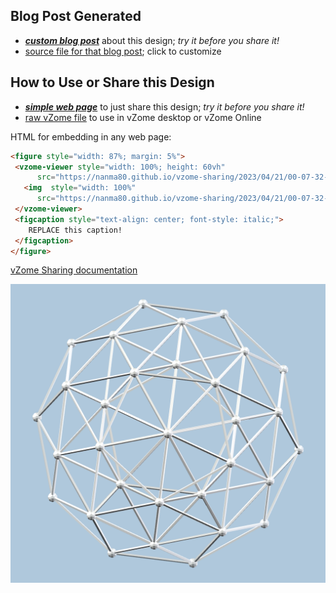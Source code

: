 
## Blog Post Generated

 - [***custom blog post***](<https://nanma80.github.io/vzome-sharing/2023/04/21/600-cell-max-volume-00-07-32.html>) about this design; *try it before you share it!*
 - [source file for that blog post](<https://github.com/nanma80/vzome-sharing/edit/main/_posts/2023-04-21-600-cell-max-volume-00-07-32.md>); click to customize
 


## How to Use or Share this Design

 - [***simple web page***](<https://nanma80.github.io/vzome-sharing/2023/04/21/00-07-32-600-cell-max-volume/>) to just share this design; *try it before you share it!*
 - [raw vZome file](<https://raw.githubusercontent.com/nanma80/vzome-sharing/main/2023/04/21/00-07-32-600-cell-max-volume/600-cell-max-volume.vZome>) to use in vZome desktop or vZome Online
 
 HTML for embedding in any web page:
 ```html
<figure style="width: 87%; margin: 5%">
  <vzome-viewer style="width: 100%; height: 60vh"
       src="https://nanma80.github.io/vzome-sharing/2023/04/21/00-07-32-600-cell-max-volume/600-cell-max-volume.vZome" >
    <img  style="width: 100%"
       src="https://nanma80.github.io/vzome-sharing/2023/04/21/00-07-32-600-cell-max-volume/600-cell-max-volume.png" >
  </vzome-viewer>
  <figcaption style="text-align: center; font-style: italic;">
     REPLACE this caption!
  </figcaption>
</figure>
 ```

[vZome Sharing documentation](https://vzome.github.io/vzome/sharing.html#how-it-works)

![Image](<600-cell-max-volume.png>)

